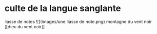 # culte de la langue sanglante

liasse de notes ![](images/une liasse de note.png)   montagne du vent noir [[dieu du vent noir]]
